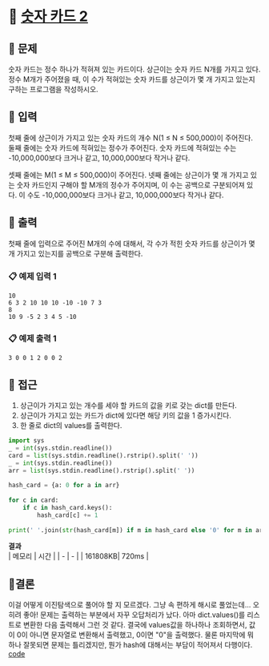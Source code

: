 ﻿#  📌 [숫자 카드 2](https://www.acmicpc.net/problem/10816)

## 🔎  문제

숫자 카드는 정수 하나가 적혀져 있는 카드이다. 상근이는 숫자 카드 N개를 가지고 있다. 정수 M개가 주어졌을 때, 이 수가 적혀있는 숫자 카드를 상근이가 몇 개 가지고 있는지 구하는 프로그램을 작성하시오.

## 🔎  입력
첫째 줄에 상근이가 가지고 있는 숫자 카드의 개수 N(1 ≤ N ≤ 500,000)이 주어진다. 둘째 줄에는 숫자 카드에 적혀있는 정수가 주어진다. 숫자 카드에 적혀있는 수는 -10,000,000보다 크거나 같고, 10,000,000보다 작거나 같다.

셋째 줄에는 M(1 ≤ M ≤ 500,000)이 주어진다. 넷째 줄에는 상근이가 몇 개 가지고 있는 숫자 카드인지 구해야 할 M개의 정수가 주어지며, 이 수는 공백으로 구분되어져 있다. 이 수도 -10,000,000보다 크거나 같고, 10,000,000보다 작거나 같다.

## 🔎  출력
첫째 줄에 입력으로 주어진 M개의 수에 대해서, 각 수가 적힌 숫자 카드를 상근이가 몇 개 가지고 있는지를 공백으로 구분해 출력한다.

###  📋  예제 입력 1

```text
10
6 3 2 10 10 10 -10 -10 7 3
8
10 9 -5 2 3 4 5 -10
```

###  📋  예제 출력 1

``` text
3 0 0 1 2 0 0 2
```


## 🔎  접근
1. 상근이가 가지고 있는 개수를 세야 할 카드의 값을 키로 갖는 dict를 만든다.
2. 상근이가 가지고 있는 카드가 dict에 있다면 해당 키의 값을 1 증가시킨다. 
4. 한 줄로 dict의 values를 출력한다.


```python
import sys  
_ = int(sys.stdin.readline())  
card = list(sys.stdin.readline().rstrip().split(' '))  
_ = int(sys.stdin.readline())  
arr = list(sys.stdin.readline().rstrip().split(' '))  
  
hash_card = {a: 0 for a in arr}  
  
for c in card:  
    if c in hash_card.keys():  
        hash_card[c] += 1  
  
print(' '.join(str(hash_card[m]) if m in hash_card else '0' for m in arr))
```

**결과**<br/>
| 메모리 | 시간 |
| - | - |
| 161808KB| 720ms |


## 📎결론
이걸 어떻게 이진탐색으로 풀어야 할 지 모르겠다. 그냥 속 편하게 해시로 풀었는데... 오히려 좋아! 
문제는 출력하는 부분에서 자꾸 오답처리가 났다. 아마 dict.values()를 리스트로 변환한 다음 출력해서 그런 것 같다. 결국에 values값을 하나하나 조회하면서, 값이 0이 아니면 문자열로 변환해서 출력했고, 0이면 "0"을 출력했다. 물론 마지막에 뭐 하나 잘못되면 문제는 틀리겠지만, 뭔가 hash에 대해서는 부담이 적어져서 다행이다. 
[code](https://github.com/uyggnodkrap/algorithm/blob/583252be706e21280c9caefcc1ee59a1ed9897ed/algorithmstudy/02week/boj10816.py)
